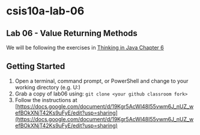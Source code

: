 # csis10a-lab-06

## Lab 06 - Value Returning Methods

We will be following the exercises in [Thinking in Java Chapter 6](http://greenteapress.com/thinkapjava/html/thinkjava008.html#toc52)

## Getting Started

1. Open a terminal, command prompt, or PowerShell and change to your working directory (e.g. U:)
2. Grab a copy of lab06 using: `git clone <your github classroom fork>`
3. Follow the instructions at [https://docs.google.com/document/d/19Kgr5AcWl48I55vwm6J_nUZ_wefBOkXNjT42Ks9uFyE/edit?usp=sharing](https://docs.google.com/document/d/19Kgr5AcWl48I55vwm6J_nUZ_wefBOkXNjT42Ks9uFyE/edit?usp=sharing)
